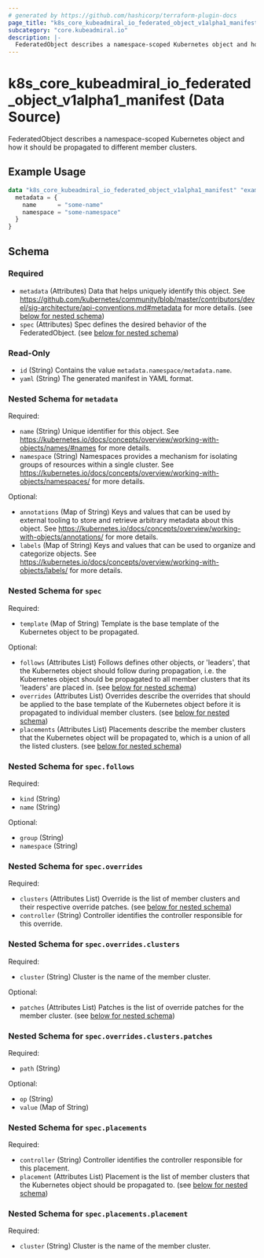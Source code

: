 ```yaml
---
# generated by https://github.com/hashicorp/terraform-plugin-docs
page_title: "k8s_core_kubeadmiral_io_federated_object_v1alpha1_manifest Data Source - terraform-provider-k8s"
subcategory: "core.kubeadmiral.io"
description: |-
  FederatedObject describes a namespace-scoped Kubernetes object and how it should be propagated to different member clusters.
---
```


# k8s_core_kubeadmiral_io_federated_object_v1alpha1_manifest (Data Source)

FederatedObject describes a namespace-scoped Kubernetes object and how it should be propagated to different member clusters.

## Example Usage

```terraform
data "k8s_core_kubeadmiral_io_federated_object_v1alpha1_manifest" "example" {
  metadata = {
    name      = "some-name"
    namespace = "some-namespace"
  }
}
```

<!-- schema generated by tfplugindocs -->
## Schema

### Required

- `metadata` (Attributes) Data that helps uniquely identify this object. See https://github.com/kubernetes/community/blob/master/contributors/devel/sig-architecture/api-conventions.md#metadata for more details. (see [below for nested schema](#nestedatt--metadata))
- `spec` (Attributes) Spec defines the desired behavior of the FederatedObject. (see [below for nested schema](#nestedatt--spec))

### Read-Only

- `id` (String) Contains the value `metadata.namespace/metadata.name`.
- `yaml` (String) The generated manifest in YAML format.

<a id="nestedatt--metadata"></a>
### Nested Schema for `metadata`

Required:

- `name` (String) Unique identifier for this object. See https://kubernetes.io/docs/concepts/overview/working-with-objects/names/#names for more details.
- `namespace` (String) Namespaces provides a mechanism for isolating groups of resources within a single cluster. See https://kubernetes.io/docs/concepts/overview/working-with-objects/namespaces/ for more details.

Optional:

- `annotations` (Map of String) Keys and values that can be used by external tooling to store and retrieve arbitrary metadata about this object. See https://kubernetes.io/docs/concepts/overview/working-with-objects/annotations/ for more details.
- `labels` (Map of String) Keys and values that can be used to organize and categorize objects. See https://kubernetes.io/docs/concepts/overview/working-with-objects/labels/ for more details.


<a id="nestedatt--spec"></a>
### Nested Schema for `spec`

Required:

- `template` (Map of String) Template is the base template of the Kubernetes object to be propagated.

Optional:

- `follows` (Attributes List) Follows defines other objects, or 'leaders', that the Kubernetes object should follow during propagation, i.e. the Kubernetes object should be propagated to all member clusters that its 'leaders' are placed in. (see [below for nested schema](#nestedatt--spec--follows))
- `overrides` (Attributes List) Overrides describe the overrides that should be applied to the base template of the Kubernetes object before it is propagated to individual member clusters. (see [below for nested schema](#nestedatt--spec--overrides))
- `placements` (Attributes List) Placements describe the member clusters that the Kubernetes object will be propagated to, which is a union of all the listed clusters. (see [below for nested schema](#nestedatt--spec--placements))

<a id="nestedatt--spec--follows"></a>
### Nested Schema for `spec.follows`

Required:

- `kind` (String)
- `name` (String)

Optional:

- `group` (String)
- `namespace` (String)


<a id="nestedatt--spec--overrides"></a>
### Nested Schema for `spec.overrides`

Required:

- `clusters` (Attributes List) Override is the list of member clusters and their respective override patches. (see [below for nested schema](#nestedatt--spec--overrides--clusters))
- `controller` (String) Controller identifies the controller responsible for this override.

<a id="nestedatt--spec--overrides--clusters"></a>
### Nested Schema for `spec.overrides.clusters`

Required:

- `cluster` (String) Cluster is the name of the member cluster.

Optional:

- `patches` (Attributes List) Patches is the list of override patches for the member cluster. (see [below for nested schema](#nestedatt--spec--overrides--clusters--patches))

<a id="nestedatt--spec--overrides--clusters--patches"></a>
### Nested Schema for `spec.overrides.clusters.patches`

Required:

- `path` (String)

Optional:

- `op` (String)
- `value` (Map of String)




<a id="nestedatt--spec--placements"></a>
### Nested Schema for `spec.placements`

Required:

- `controller` (String) Controller identifies the controller responsible for this placement.
- `placement` (Attributes List) Placement is the list of member clusters that the Kubernetes object should be propagated to. (see [below for nested schema](#nestedatt--spec--placements--placement))

<a id="nestedatt--spec--placements--placement"></a>
### Nested Schema for `spec.placements.placement`

Required:

- `cluster` (String) Cluster is the name of the member cluster.
